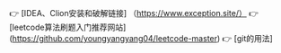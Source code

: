 👉 [IDEA、Clion安装和破解链接] （https://www.exception.site/）
👉 [leetcode算法刷题入门推荐网站] (https://github.com/youngyangyang04/leetcode-master)
👉 [git的用法] 